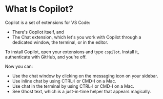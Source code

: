 # What Is Copilot?

Copilot is a set of extensions for VS Code:

 - There's Copilot itself, and
 - The Chat extension, which let's you work with Copilot through a dedicated window, the terminal, or in the editor.

To install Copilot, open your extensions and type `copilot`. Install it, authenticate with GitHub, and you're off.

Now you can:

 - Use the chat window by clicking on the messaging icon on your sidebar.
 - Use inline chat by using CTRL-I or CMD-I on a Mac.
 - Use chat in the terminal by using CTRL-I or CMD-I on a Mac.
 - See Ghost text, which is a just-in-time helper that appears magically.

  